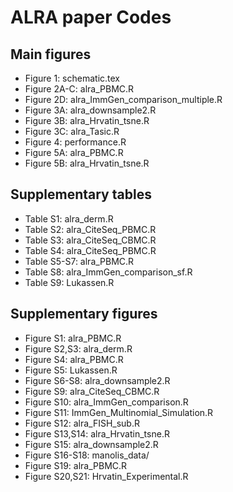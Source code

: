 # ALRA paper Codes
## Main figures
* Figure 1: schematic.tex
* Figure 2A-C: alra_PBMC.R
* Figure 2D: alra_ImmGen_comparison_multiple.R
* Figure 3A: alra_downsample2.R
* Figure 3B: alra_Hrvatin_tsne.R
* Figure 3C: alra_Tasic.R
* Figure 4: performance.R
* Figure 5A: alra_PBMC.R
* Figure 5B: alra_Hrvatin_tsne.R
## Supplementary tables
* Table S1: alra_derm.R
* Table S2: alra_CiteSeq_PBMC.R
* Table S3: alra_CiteSeq_CBMC.R
* Table S4: alra_CiteSeq_PBMC.R
* Table S5-S7: alra_PBMC.R
* Table S8: alra_ImmGen_comparison_sf.R
* Table S9: Lukassen.R
## Supplementary figures
* Figure S1: alra_PBMC.R
* Figure S2,S3: alra_derm.R
* Figure S4: alra_PBMC.R
* Figure S5: Lukassen.R
* Figure S6-S8: alra_downsample2.R
* Figure S9: alra_CiteSeq_CBMC.R
* Figure S10: alra_ImmGen_comparison.R
* Figure S11: ImmGen_Multinomial_Simulation.R
* Figure S12: alra_FISH_sub.R
* Figure S13,S14: alra_Hrvatin_tsne.R
* Figure S15: alra_downsample2.R
* Figure S16-S18: manolis_data/
* Figure S19: alra_PBMC.R
* Figure S20,S21: Hrvatin_Experimental.R
